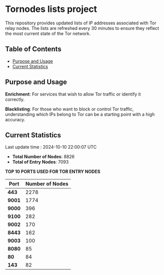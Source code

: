 # Tornodes lists project

This repository provides updated lists of IP addresses associated with Tor relay nodes. The lists are refreshed every 30 minutes to ensure they reflect the most current state of the Tor network.

## Table of Contents

- [Purpose and Usage](#purpose-and-usage)
- [Current Statistics](#current-statistics)


## Purpose and Usage

**Enrichment**: For services that wish to allow Tor traffic or identify it correctly.

**Blacklisting**: For those who want to block or control Tor traffic, understanding which IPs belong to Tor can be a starting point with a high accuracy.

## Current Statistics

Last update time : 2024-10-10 22:00:07 UTC

- **Total Number of Nodes**: 8826
- **Total of Entry Nodes**: 7093

**TOP 10 PORTS USED FOR TOR ENTRY NODES**

| **Port** | **Number of Nodes** |
|------|-----------------|
| **443**   | 2278  |
| **9001**   | 1774  |
| **9000**   | 396  |
| **9100**   | 282  |
| **9002**   | 170  |
| **8443**   | 162  |
| **9003**   | 100  |
| **8080**   | 85  |
| **80**   | 84  |
| **143**   | 82  |


